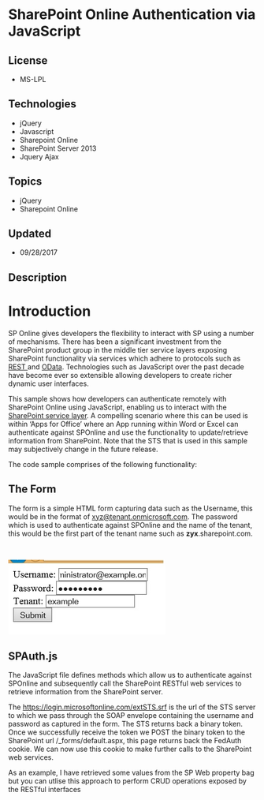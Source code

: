 # SharePoint Online Authentication via JavaScript
## License
- MS-LPL
## Technologies
- jQuery
- Javascript
- Sharepoint Online
- SharePoint Server 2013
- Jquery Ajax
## Topics
- jQuery
- Sharepoint Online
## Updated
- 09/28/2017
## Description

<h1>Introduction</h1>
<p>SP Online gives developers the flexibility to interact with SP using a number of mechanisms. There has been a significant investment from the SharePoint product group in the middle tier service layers exposing SharePoint functionality via services which
 adhere to protocols such as <a href="http://msdn.microsoft.com/en-us/library/office/apps/fp142380.aspx">
REST </a>and <a href="http://msdn.microsoft.com/en-us/library/office/apps/fp142385.aspx">
OData</a>. Technologies such as JavaScript over the past decade have become ever so extensible allowing developers to create richer dynamic user interfaces.</p>
<p>This sample shows how developers can authenticate remotely with SharePoint Online using JavaScript, enabling us to interact with the
<a href="http://msdn.microsoft.com/en-us/library/office/apps/jj860569.aspx">SharePoint service layer</a>. A compelling scenario where this can be used is within &lsquo;Apps for Office&rsquo; where an App running within Word or Excel can authenticate against
 SPOnline and use the functionality to update/retrieve information from SharePoint. Note that the STS that is used in this sample may subjectively change in the future release.</p>
<p>The code sample comprises of the following functionality:</p>
<h2>The Form</h2>
<p>The form is a simple HTML form capturing data such as the Username, this would be in the format of
<a href="mailto:xyz@tenant.onmicrosoft.com">xyz@tenant.onmicrosoft.com</a>. The password which is used to authenticate against SPOnline and the name of the tenant, this would be the first part of the tenant name such as
<strong>zyx</strong>.sharepoint.com.</p>
<p>&nbsp;</p>
<p><img id="100089" src="100089-form.jpg" alt="" width="319" height="151"></p>
<h2>SPAuth.js</h2>
<p>The JavaScript file defines methods which allow us to authenticate against SPOnline and subsequently call the SharePoint RESTful web services to retrieve information from the SharePoint server.</p>
<p>The <a href="https://login.microsoftonline.com/extSTS.srf">https://login.microsoftonline.com/extSTS.srf</a> is the url of the STS server to which we pass through the SOAP envelope containing the username and password as captured in the form. The STS returns
 back a binary token. Once we successfully receive the token we POST the binary token to the SharePoint url /_forms/default.aspx, this page returns back the FedAuth cookie. We can now use this cookie to make further calls to the SharePoint web services.</p>
<p>As an example, I have retrieved some values from the SP Web property bag but you can utlise this approach to perform CRUD operations exposed by the RESTful interfaces&nbsp;</p>
<p><img id="100093" src="http://i1.code.msdn.s-msft.com/sharepoint-online-d9fdb136/image/file/100093/1/spauth.jpg" alt=""></p>
